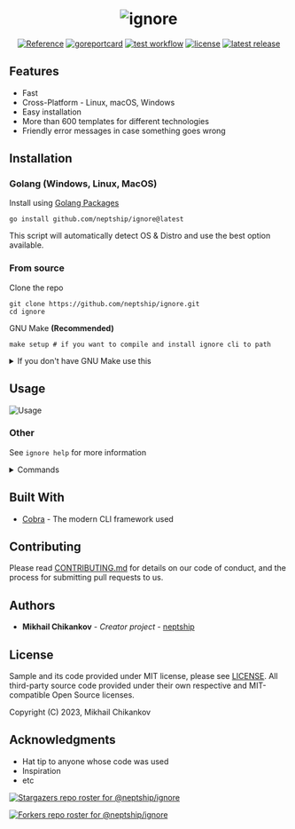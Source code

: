 <h1 align="center">
  <img alt="ignore" src="https://github.com/neptship/ignore/blob/main/assets/ignoregithub.jpg">
</h1>

<p align="center">
  <a href="https://pkg.go.dev/github.com/neptship/ignore">
    <img alt="Reference" src="https://pkg.go.dev/badge/github.com/neptship/ignore.svg"
  /></a>
  <a href="https://goreportcard.com/report/github.com/neptship/ignore">
    <img alt="goreportcard" src="https://goreportcard.com/badge/github.com/neptship/ignore"
  /></a>
  <a href="https://github.com/neptship/ignore/actions/workflows/test.yml">
    <img alt="test workflow" src="https://github.com/neptship/ignore/actions/workflows/test.yml/badge.svg"
  /></a>
  <a href="https://github.com/neptship/ignore/blob/main/LICENSE">
    <img alt="license" src="https://img.shields.io/github/license/neptship/ignore"
  /></a>
  <a href="https://github.com/neptship/ignore/releases">
    <img alt="latest release" src="https://img.shields.io/github/release/neptship/ignore.svg"
  /></a>
</p>
<h2>Features</h2>

- Fast
- Cross-Platform - Linux, macOS, Windows
- Easy installation
- More than 600 templates for different technologies
- Friendly error messages in case something goes wrong

<h2>Installation</h2>

<h3>Golang (Windows, Linux, MacOS)</h3>

Install using [Golang Packages](https://pkg.go.dev/github.com/neptship/ignore)

```shell
go install github.com/neptship/ignore@latest
```

This script will automatically detect OS & Distro and use the best option available.

<h3> From source </h3>

Clone the repo
```shell
git clone https://github.com/neptship/ignore.git
cd ignore
```

GNU Make **(Recommended)**
```shell
make setup # if you want to compile and install ignore cli to path
```

<details>
<summary>If you don't have GNU Make use this</summary>


```shell
# To build
go build

# To install
go install
```

</details>

<h2>Usage</h2>

![Usage](https://github.com/neptship/ignore/blob/main/assets/ignore.gif?raw=true)

<h3>Other</h3>

See `ignore help` for more information

<details>
<summary>Commands</summary>

| Name         | Description                           |
|--------------|---------------------------------------|
| create       | create .ignore file                   |
| add          | add a template to .ignore file        |
| list         | available templates for .ignore files |
</details>

<h2> Built With </h2>

* [Cobra](https://cobra.dev/) - The modern CLI framework used

<h2> Contributing </h2>

Please read [CONTRIBUTING.md](https://github.com/neptship/ignore/blob/main/CONTRIBUTING.md) for details on our code of conduct, and the process for submitting pull requests to us.

<h2> Authors </h2>

* **Mikhail Chikankov** - *Creator project* - [neptship](https://github.com/neptship)


<h2>License</h2>

Sample and its code provided under MIT license, please see [LICENSE](/LICENSE). All third-party source code provided
under their own respective and MIT-compatible Open Source licenses.

Copyright (C) 2023, Mikhail Chikankov


<h2> Acknowledgments </h2>

* Hat tip to anyone whose code was used
* Inspiration
* etc

[![Stargazers repo roster for @neptship/ignore](https://reporoster.com/stars/neptship/ignore)](https://github.com/neptship/ignore/stargazers)

[![Forkers repo roster for @neptship/ignore](https://reporoster.com/forks/neptship/ignore)](https://github.com/neptship/ignore/network/members)
